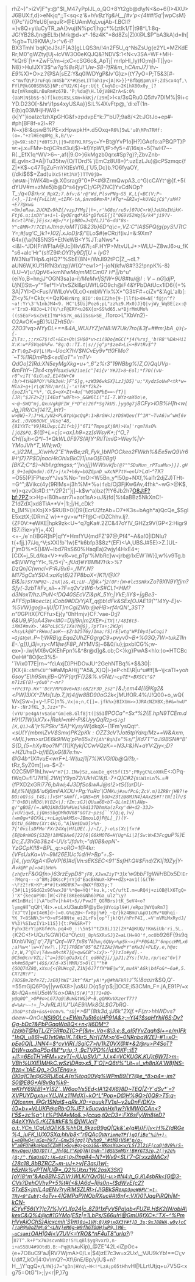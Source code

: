 >rhZ~)">i2V]F"y:@"$l_M47yPpIJL,o_QO+8Yt2gb@d\yN<&o+6\{I>4XU>J6BUX:f,d}>eNkjq*;;T<sq<z'&_+h!vBzYg\&H__[#v'p<{4##!5q_'|wpCsM}({Pc"i\iOYeU6[wquR>@EUAmMqLvujAb-f.BCll?=}v8Q+y\luCyTR_aA{}vuj(N%pc1|hgc*%(ztlk1/T|t98^L1:8q-JG!YB28J)n@EL!b{Mrk@d+x*-16z4K"\=8d8Zs|Z}X@L$P"bA3kA)d=Ih[%gb=TU9KMA;/>:^v6-i?BX3Tmhl`bqK)eJ3rJF[A3[gLLQS3n/!4n2F5U_q^NsZsUg{e2YL=MZKdERr;M0"gWZty[Uj~lcVW3O0eKQJQ&?NDV$:1<N<v3SA+WF+MH-*kQr6`[\**ZwF5/m~i;xC<cSG6c&_ApTj|`mrlpHI_ly)fO;m]l-T[|yo-N8}>Hu!JXY3$^_w?g%8sRjJ!'Uw-S8-?fR&m_hCAmJ7)'#v-E9_%X)+O>z.?@SA[sEZ:Y&q0lWDYgP&Iv'G}z>{tY7yO=P;T5&3[#-<`"mvfQ\PJruFqG:W4Sb^X*#QSeLITToh1y<jA|K>}}*Bfb@$pm\VF;ZdScx4qf,\FYlP@kGO0SBV&5}NP:d^U2/K|4gr:U{t_Ckq%Dc~2K[hX80x0y_[?8z{mVkmq8LnBuRm#z67B.'P;%da@\H.l0jV8HZrA<&:0%{UaM|N$bS$~5)f[kc0sXSLsXm<kkKj/(z9H`[\>l<x/3sQRu0.Q5#v7DlM%|9i+cYD.D23O[-&hr\i1ps4xyUSAa}}S:L%4XvFtp@_'di:eT(1n-E(b)q03MHjH\W8+{k|Y"}ioaIzc1zhXpGHG&f>zpdvpE^k:7"bU7;9a8/<2t:JGtJo+ep#-#ph[BF8f-x2l~R?N~x}8:&qswB%PE<xHpwpkH*.d5Oxq`+R6%]5wL'u8\MPn7RMf:(o=."+zlHEeq0Mg_k,B/\v-j@=9X:sb7|*d0TSJ\||9=R8FKLRFSyc=`Y+Bt\@YvP1o]H?]GAofo:aPBQPT}Pw:+j.x=FMv-bq}CRsd3ulj$)~k!)YpW1,tP>fy5+4\16sjs~5(?wH7~-R(._EfX1q^WV>6~-,af(|9.O>)6kMgzb0qrx#Sp?g)?;ZbvZnb-iE.gvln<3*A|)Tu35tw/(O/TDrd%`jEmCz8U8=)^.uzEzLJu)@cPSzmqc{fZ|*K$~c47TgZuFmYKtEsVf6_(`U5,Dc}b.?O6fyaOY,(/dki$6$\=Zad(ui`Xc5!Ht3%V})TTV0jD={WHAN~`j'hWK4b=@.X()srag9"0+P<#@ZrmQwpA3_c^G)cCAYt^@]f.+5(dYUV#m=zMe5}b@D^s4{yyC\];/GPjZNC]YvCdNOp?*T_:/q<0$r`krX_NpX2;7.bfv;&'r@"Wd,PlsvPNg~S5_K,L{<BC(V;P~(<},-]1r4{FvLLhM_=tIFK-tA,$nvm6#m>R*)#Tq*=&RIwj=kUVGijC$^/sM4?+E77@xw&<Um]eRaa.2UCHZv9hZ{/vzpJYMg]|h<,r'hG8o/ru5v]07UC>rW}JeUXuIHikK-Ftj6.u;ixDh^a+i+l-ByQErqd*AS*gDfuGE{jl"0G9V52Wq{&/k4"ji9?V-hc>tlPhE;}Ejsx;#@>/*r|p9BO=J<QfLJJ^G~dd"8s-Y"c8MN<7!7CE\A`Jtma:/oMT[G&23b}6D^q\c=,VZ:C"IA$5PQ(g{pyS!JTtCY=;#[ug'C_}k1+)02|.xJoD]r$/*'ELo$#(eCRr/f(ivJ=&:9Xm?64x{{\a{N$5N35+EtNeWB<Y\%JT:aNws*+<i&l~^JDI{FrWF!aA@Jc|)IIv\67l`;4`F.HYP>MtvULJ+>WLU~Z8wJ6>u_fK"s6+aIc'Hr"{s!fZ9#:$OY]?y9Df[U+IyG$?lW3Nu/THp&.qHQ?"%SbE\(8N+/WrJI92tPC|Z_~dL?aUN6W,KU?)RfN3x\zp)W{Q'^ew1>^]-joN)kfv/8#?32!pnpK%-8}(LU~V)u:\QpV6+kmN$'wMojmMECm07~H*^__l|$/b^u"{eiYo,B=hn;jJ^OGN3sa}a-i!*/MeMv!|SfW+9U8#t*u$/@I:V-nG]djP,Uj$N])Stt~y"^Tef*!>VtvSZkl&pUWfLGO9ch@iF4&YPbDAtUcx1lD6{{+%3A|7YI>D<FusIVWlLoVv0LcO<mbWYIx%X*"G3#F#+ciZv*&'AgL'aIb[:Z!<y%/+Ckb;<+QzK`H8rNrg_BIO':0aIZ2he{9-|llf$>4W=N['f@jn^f?~a!:Yr\3'%1nbJM4<9._HC'L$Ui]Poz6;pL"zz%z9.Mx0)J}Q|vjWy_WqBE[zx:@+'IrxD-KUJo=L?(V/\zF@ERY<u26X{o>SS%d65.w*BjrMmUMo%((s5EoF>SxZvEI]YW*kS?K_o&iiSs&>SE_`.l1oro>L"XbVn2}-O2AvOK=$%J,7|"@:DLDA.*+Iu^zA$gB)%UZ*Ht50r-2ZO3'vq>NYyDL+==&*4A_WUUYZ]eN8:W7Uk/7ro(&3f=##m:}bA`_Q3{>{-Z\Ts:,;;rxG7$!dl+&Ex+Qh\SH$0*v>ci(9Do{mGC(*j4(%rsj_'b!R8'%DA>Hi1X:K:w*FSVqeb%Fw."8g:Q::TI.t|s//jg^p*$ze4>Li<+BVtRv$^?ZrT\QgZ=$V|L\Ms~`UocX?hV$NCvEy9v*t!0FMo?`~T%I1RDmPb$<edEaT"='mTV-QdOo]2]Rd:XN5eyMgXkg=u+^_6"z%r3"19NBbg%)Z,O}QqUVp-6mFhY~{3s4<nyHs`ax5w92iaeic^]4i{v'Y#JI>8~Eol;*f7O((vU-r8^viT('GiG\u2,E14tW+C#(b/>4tH&9POY!%Rk3eH:}F^S}g,+zW396wkSX}LzJjD5}'u;"XydzSoUwP<tk*w=Mla3+g+|r\qK?BV;mr(L]-'x!hK*f2kZ+{poZJn^L*%*,'GL$=oX<Zt<4u{'%0SUDPbE==~fT}|[JR\^$JF2>Zj|I4Euf'w8Fh+>_&&W6li("iI-T.WYz<aX0o\e,<~@~SWQ^mj,QxuVgk@FIW_F*D^e)26f*Sg7kUS.}yg0g7j`8CFy>lOB%H]h<w(Jg,}R*R/Cx]14?Z_InY)-`w>@W}~7;J*HL/yN2<PLGYpVpcQqP:1>BrGW<)zYDSWQeu(T^1M"~TvA6)w^wW[6vXw1.;OVO60OVC_VGsq'48,{81YXTc"V9}RLUwp;LZif<b}}"6T1^TmpsgXj8M)>Va]'rqm?AsO%[jGZ&FQ,`${@+L=c|c=ax].h9=zz[sWsyK*;{^O_?CH[[sjh<Q*l~1*QkWL0F97S(#fY^RlITImlG>Wey%|V-YMoJVh*T_WN;w0;<_\i22M__,X!wHv2"E"hwBe;zR_Fyk,}bNPOCkeo2FWkh%&Ee5wQ9Vr6lH^j7}7P$D|nacHkOhIxBkC)1|uwO[E0Bgl\}[BKZ;C^$}~Nbl\rg!mgss;^'\]xvj[j}WWsvkf`b(@?"^SDsMun_rPTuaMv>}}].gH$_9+1e@Qndm):GT/>j!x7+h6y=bUZGpnD_wXcNP7tY=en`U>La*l-^?X?=O55\)P]FP\e:oY^Jvs%No-"mO:<W5Bn_y*!50p+NXf,%ai1r2djZJ)THt-=G^";&Vikc\(4y{9R!Ms=j3h%M*%`o(fe`b/Oj3FjKw6Av,4fhk^~wG>@K$,w}>qzvOi:#D:t^*/2P2t"}j]~k$w^a)bz\{?!Y6Jb2h7<O8J:F?bf;7PZ>:x>Hp+iB0h=srr7i=aot1sA>uJ&)fd|%t4aBBz5NkXnC!-Z1dZdX]xd8TiA**V+|1:;|/H_cDk?b_(M%\isXb}X>$RUB>0({)9{EcrU2fzAb=O7*K3s=bAgh*a)QcQe_$SglE5xztX;{DRmZ`w}*+gv>w*tFf@C-rDZChhv.Ij?.{ZF0V:*eWKE|hpk9zk<U~^q7gKa#.2ZC&47oY!V_GHZz9V(GP<2:Higr9IS7.i?ie>yYj+,4X]<+-,/e`nI}BGR]hP|qfY*HmfYU{mdFZ'97@,Pf4"~A&a!0|lDNIu?t{+fjj.}7/Jq,^V;sXX)!b`1w)E*k6bfp3$8z*(EF}<\A,UBSJ#5E}>Z.]UL-j"jmD%=S()&W~lbd7RsS60%HaqEa)2wjy!4HxE4*;[C(X=j_5Ld/ka<V>*vR~vc,pTp'%MbRc]w<jrb@1xEW`iW}],w%v9Tg.be$\VWYg^Yl<,*%/5<|'-,fUd}#Y8MM7Hk>%?DzQn]C(wncl<P:RJ9x6=,/MY.N?M175gCsYS04:xaKq\6}2TP8boX<]K1!/@X?El&]`&)SY7HP@2~.2nX|z&,4L;LU-`./@k+^*j`2(OF:{W>#lc5SHk`xZo?9XN9Ylfjm?Sfy(-3zbT*#Fv_xli~+?F=q2v'zW6-!xS#CL1<HM?d3NoxT/hzJPuN<!DQ40SEcVZi&pK_5Yr;|YkE;liY$+|gBe3-AFF5)p1#oec!z(.iCob9#DD/YjAT_q@b\dFk&SEx[OJAE19('"I4Yy-E}v-%5VW}go@=IjU|DT]mCgIZWb:@eHB>rf4rQN'_3ST?n"0*GPltX(7CFfu>Ej{y"0hHmjv}CF.'vae-D;j?*6&U9,_!P[oA43w<l#0=D)j!9n|m2XE`P>iTX|!/48I6t5-iXWI#mvX>.'AGPoL$C5/1Xa)h@$},?pYTa+;2WJp\<hsyLk@0^rRHou[aoK~-$Zrb25T6y)1ma;!S]rE[wtg"WPI0y4[wCogi?=Gj&VpH.`P~1;WRB\g,EqaZUhZFGgrgC9+pvyv0~B+%03Q;7W>tukZ1InE-.'g])_),j3j=;ry<M1ljw{F8P,,NY*MVSj~6&0/iu};jpxbICG%;w-ex=}-.iwjMX6vQKEhFpn%&^8r@d]g&.ob;C<}kg}PwA$<hlo:)o=HTCBcOeH#"8O(kc3%5-'`iVix0T7E|rn~^fc\AxjD)PHDOvJU^2GehNTBq%*$&30|:[KX`{B:cNf%CU"^H`#aMpAH{j"'A5&_X}Q|i-}eP<hE\R|u^u#!f[&~\j<aTI+yo*h6soy"E\h9Sm:j!B~QYP(qrfF(}2&%.v5N`E/~cpTE*<BXSCt"&?n71zE(B)~y6uU'r~nr?+rPc3Yp.Hx"'DcP/RPGOv6>N3:e8ZzF3D_zsz"]`&J;em44[(@Kg2&<PW]3XX^ZMs[tJp.7_)t)4(jw8BD90oG2k<]M*UfOR.4%/J!Q00+o_wQ{Wx[Sw~}+y-!.FC(n%`,Vx|o;n,C[]=.jfk%x}BIXUm>>JJRAcNZXBX;B#&=hwU"kr-:NrJfKL_3,Jzz+"P~(vYU'pe4gA!v$aGo"Gm|eB.Glf8jt(|S5I`_8POCa"=Sx*%2{E.hpN9TCEm.dH}1(7[W)kX7x+|Rekl=mH-P!&UyyQqR`2p<$)g][K,Q1J<`&')r%PSkv"5A]^KysyW_{dkqX~(1Fm'ysQqt^*.<sU(Y{mbm\ZvV$$Smx)PK2pKk:OZZ3cV?Jot6tpYdrq/Mz$+=W&Axm\,<M)L}vm>xrDE6k9!Wq'pPe65`xZY[Ah"BqhIn`"%s/"|Kd7T'"aJi9BSN#^B'S{D_{5=hXy#oo?M"(11]Kfyk|CCwVQzK==N3J:&}N+aYV\:Zjy<;D?+HZUhsD-bf/EDjxG(87e:hv-@G4b^1X#vuE<wrF+L:W(uzj1|7%}KVG!0b@Qi?b,*-tRz,SyZ0m[`|wa~`$<Z-O2C5MP1hLhv=v`"m7{J.INw}Sz,xauIe_qKt5f(I5";PRygC%LoXHk`E<:OPq-tWqO=fl"J7lf1i|*.2Wt[Y9yo72/UkHCl&fL-7+Q]C#2{s*`iW1nLn`%.=#{fPXD2xGRi7*76;bAwi;4J3DfSc&wAJ@s!2>tS{(urDU-M,t%Nf@&'u6j6mFAXDU+Pg:YuRa'\ON`Kuj#aufPc&;ZcV.m)1ZRBrjHB7!eDD;oQ)ss_t4$;:]v$H"sAmf(,>QNS=EM_bOU<Z3tz@8MJN4}AAxZ$#T!tN[1lh/$T'0+DD\hRD6\V(BZ<\]:fZm:sGJ\QUua6B<bT-QL(m1]K\ANp-g/"gBUE/(=.WRQiK8d3U%#Uei%9d13TDhmXa(zFxy'4H+d2-33J>[vUViqw$,ijQms5bgDMhOV08"&OTz~pzs{``Y)Q;q,)v}(wm0gw*8CKkL;+nLagUekM5x~JBmosLQ}P@L[_])(Y-OitU_66Mmv(Xr:4H;G,^A]Ne$DxU]>%n-7{'0vilsDFMo'FXr24Xq|HfLUE(.}/~I/,}-o\s(Xc|fx!#{E@b9nWOS{S3Z@!18ME$Ae6]22[6|G6kMOT6=H(Ug*&i|2[Sw:W>E3Fc`guP%}EDc;ZJ3hGb3&z4-U\\/s"Jfdvh;-"d(0B&epN'-YzGCpK!!8=BPL_q:>oRO=1@4kr:{VFsUxKa=Vr~9M26E]Uc%d/H>Bp"+.S-|]4_{ya/XgA<@oVP[6]#d|Vn:sEKSEC<91"5sfHI:Q#$Fnd/ZKI|19Zy|Y-A`vk@M'p[>o4|bHn%{zh@zt`F&0Qfn>}63rzEypD8`^jF8,XJwaZiyT*3`)x'w0bbF1gWiiH*BDx5D:`Er-?Mqrq---a^8M;JOKscPjrYjd"EacBkWuX~kP++dZs+av1((&(TH-~\Fz2!rK+KP;#*#]txWKHRK?=~@WX*fBX9y;?{3#|L1jSGdG2x96%wxJU'%*Qe=YQ!"ku.k,:vC/uftI.m=uRQ4j+ziOB@lX6TgQ+)'X"{kecoP90:]W(<7hE(8KEe8&Nh6)PGa_ulz^\y?#K1nBHz[!]\A^bdTv[hk4t>5//PvwJT_QGRBrs)tK_SeV4<o?lymg9`II"qQH,'4i>.+uLxU3aub!P@yB`ejUYoipl9#(/eRpz]WYQaRm7][VJ^tV]pvI4eR]d~)=0.G%q2@<~f>8pj%#}_~Q/}kz4BmU\&pD1cMv*U@hqi-YK_7<8SNN\3+*0>vFS49Nte_ei2LrFs{op"!jk!Qf/hPrP4I,.=V'mVMiMxRydJ/V%3)%SIwzIY1>11S}){t:PW&SR+T?Fyhx3ErY|pKGf#o%.pq4<0_::\5n$?"tZX8iJ12(ZH*A@KUQ/!Km&iUb'ri,5L.{`K2C<!>UQu%GW}Gz^O\c`U]_8p%SXRvSJ}Z=aL(H=9O'f,ocO`b926F{9s9qIXnbVNg]'*q';7]\j^Qnf~W?.fx8s'N(`%m;6QUy>%pSk~>iF*F0&4L7'6npccHMLx6;a)%w<'\w=Y[vw?\.|7I}7PDEm^05^6ZfIZAz}Mwd*Y"oKw3[+PLEy,e,h@o:[z,W,7^@lv\T4w=nR<tK7[@+qw&CB^>ix}>-^})zIo#yd].-@C5m@cnrVZL;l^a=}5D|gOa3xL{t_ed6hZji/jpJ1;2Ys:[VJe,rp/\ez"Gv|?vk#m58p#"\4$$/X[d~X5\MMR/5>0\C|""h#{GOQ74Z8Q,xXsu{<{BUHcgZ,Z1N}6J7ffX*WE|w^X,mu4H'AGk\b4Fo&*~6a#,5.CX?2R!F";[9DSBeJbfe7Z;JzE0}hWI"Jkt^fAz"yA!*y@#hNFkR)J`'%!8aaz*r&SQ,Q'-=55mGjQ6P0y||yw6X8>|\o&U.D{q$5g'%.ZK/5uX=`[J>j%tL/Ba8Zr!Lu']^@ej??qV8ORf5M=W?`/aX.PK&-O7D^'wul/:5AH0ASVuw{|tsHr<A#X|d!_@N^~>q%-e~b"O[=Jd'x.4=\dy}p$p$;|]OCE;i53CMn_F=.jA,E91P/=x&t-_IQA=niiU5oW%o>0#`h]5(#]^3[?1+8Q-y@q0Q^_>OP#o>LG7Jq@|BuH&tW&}P~B,gQMKvVXzerT7??d=%Ar~~!+_`|>JvRL#}IU"UAE9iIMk8GL$G7bRQ`-JDoD*stda+&s&+0cmv%.^sD`|*>6l"{8tk3d,:jJ6k"2Xjf.*F(zr>hhWDvs?deew~QnOc[NSI9OLc+EWm7u5t6*oIHP91A&>;~Y(4?$sqHYhi[6S;Dv?Gg-bDc?&PbPGaqWa8Q<+n<)I6DM^?{z@bT@IgTL/ZF5R#pZ(C>P{&n<,Va<&\3:e:$_aI5fYvZqqh$l+=e/m]Fk"}hQ\_u86)~jD1vt0#p[K.T4kr5_Nr{[ZM>p'6~0NRnbaWZE)-#1=xO-pEe0Q|L.}NN4=$^cvVjR(.!SgiC7>h/1kZ0VX@#*&2@ru>P4SoT?DtW=ax@gP5p4M'*u;iu,:},,9cTVPD%{|d:lOKF;:iE?+i1:=6EcTH'HFM+vzvT[~/UJpSV)/"_)J.x4=VCKUGK.KU}t6W7[>m-VBh%UXlE)MHkC.wSz\D#a>x5_T`O]>Q6tI%"Ut~=\_vh8nXA'W8fNS-ftzp<`tAE,Qg_>OsTEng>>(90a]C1e@G5R\JEoLA{n%tog00Vg%WPmB9(Y?@e_^8>p4=-jm?S0@E8G*Al8v8q%k9-wKHY69EB)*Y|SZ`.,W6ao1/s5Ed<lA'!24X6}8D~TEQ|Z-Y`dSv*`=?XVPUYDgxtu<Y(]JN.z11MdX|~kO^L"Pop=D@H%9Q>[0Q9>T5:q-fQ!cenm_@Gr1SNqj$+qRk.X*0-*<puukTV1xl~v2uDnF/DK/>{O=b+=VLUKP@aRb;O%JE?.k5ucvdnHxl)w?{kMWGCAn<?l'5$+zc%p^.),t%P94AvMo&.>[ccuo,tQcD3+:FX6sFyWn8(eD?84eXYNv5.rK{Z&#kF&%@[WUcI?o.t;,YCn_\CgUdQ(\K&%hhDt_8kzqB9gQ|Qk&'.e{g#\i}Fi]v<H%Z(dRGe%4_juFK_\UXOSXq;hh/b8<"r6QAc0`VNYimHeTP{)qQfiBe^%ih+)-L=e0@wQ<|aSp+hkT/~Gnw3$jgg}]Pyho9_'#tM8jV6#"p/o-V^a0FUh#kpHpu5CZpN|>Goy#g>g<oiG&-WKosXoa<w/LS{3l2iF(co@!OV9%!S-RnvOqeUjDD7DT((_Jh{OL?"KpD)N(QnN~"|BSUSmMUr!B#YGT3zp,2(|y2e%(0;/^,f6qUsO7:!K=4zF|Q>`i?ng#4~N?=Wv9<SLi\'7-Gl:xxz8MiCx]{28c18_8bBZRCZ*~m-uJ+>v[F3qrJ}wj-h5zNk%yPTN|U@=\_Q2%Utxu'!W.2osX3SK}[oY!8^m"&Ap8BN:SZjV*r}WLKiYQv0\U-u:>#N4:h_G,K\4sbRk<*[G@3-CVs?DehOVhyP+5%t#{\<&}A6d~|Ijjs0n~!$dWvE{c2?5TxES<jm[L4aENv?ryRiMSZLRl>{J!GBkSRexp`3peW6FV'=t-TRV<0"EubY;`4oTv+4]GMPqP}NObRXuc##t6nf<;VX}0?JagPiRQh|M-kCN-iCYyF56{Y?]c7/%]y*YLlfq24|c_8Z9!1xFyV5Pa\qb<FUZ#.H$K2{N/obi*A\kexC&Q%4@c#1GYMo(E5z|=1LbPs/S66u!r!@GmU6fXC*:'TX~^%PmHVvAjOChS}Ajcxcmh'S]r`M}8i=1VM;8)X9jxQX3Y#f]D_3s;9xJ88WA,w0y)cC[!aP@%0oZhM\G^<LhV)eM6g~W9fhGTOUHjwP@,|M6-~uCsami`OAH|04i<V7UV<=YRO&*nF4uT8"urIq?](7v+5>qx\*=(cr6NDd=spi,EGS@h5}/RkuWOQG8cr+HaHwT{ADVqcR!.l2:NEXN&3E"D-X-z?.wF%^7:?v]u'`?Ezi^O]`Mdhs|],naTp2@Hu:)y-.""oXBtEK)_/?|`87T^.k+P"x7WJscvnNDz!S!LqBl$ygRvxrD,n-i+aS5BU4#9OtdB.B:~Pq@U%Au`Kip)_@ZE"42L<iZpOc+{e+7O8uC9'aJ|RV7WjmA>0/Lx|$4)zE7c3w=x2Ux\_;VJU9kYb!==C\;vUd#7_kOr|4:0v\mQ?~Xf\6nE/Bp/y]U$+n?H__\Y'qgQ`+/LYW}i7="g3n|HYq\~W<!*LzA;p05tH`hvH\@LLrtUtjq+u7V5G<xg75=OtG"l>;|y<r|P,)7g